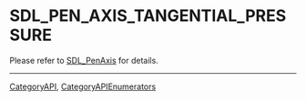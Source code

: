 # SDL_PEN_AXIS_TANGENTIAL_PRESSURE

Please refer to [SDL_PenAxis](SDL_PenAxis) for details.

----
[CategoryAPI](CategoryAPI), [CategoryAPIEnumerators](CategoryAPIEnumerators)

